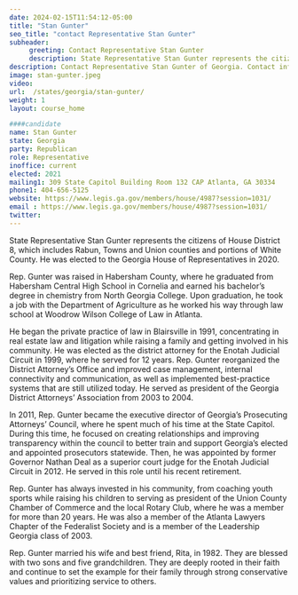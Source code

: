 ```yaml
---
date: 2024-02-15T11:54:12-05:00
title: "Stan Gunter"
seo_title: "contact Representative Stan Gunter"
subheader:
     greeting: Contact Representative Stan Gunter
     description: State Representative Stan Gunter represents the citizens of House District 8, which includes Rabun, Towns and Union counties and portions of White County. He was elected to the Georgia House of Representatives in 2020.
description: Contact Representative Stan Gunter of Georgia. Contact information for Stan Gunter includes email address, phone number, and mailing address.
image: stan-gunter.jpeg
video:
url:  /states/georgia/stan-gunter/
weight: 1
layout: course_home

####candidate
name: Stan Gunter
state: Georgia
party: Republican
role: Representative
inoffice: current
elected: 2021
mailing1: 309 State Capitol Building Room 132 CAP Atlanta, GA 30334
phone1: 404-656-5125
website: https://www.legis.ga.gov/members/house/4987?session=1031/
email : https://www.legis.ga.gov/members/house/4987?session=1031/
twitter:
---
```


State Representative Stan Gunter represents the citizens of House District 8, which includes Rabun, Towns and Union counties and portions of White County. He was elected to the Georgia House of Representatives in 2020.

Rep. Gunter was raised in Habersham County, where he graduated from Habersham Central High School in Cornelia and earned his bachelor’s degree in chemistry from North Georgia College. Upon graduation, he took a job with the Department of Agriculture as he worked his way through law school at Woodrow Wilson College of Law in Atlanta.

He began the private practice of law in Blairsville in 1991, concentrating in real estate law and litigation while raising a family and getting involved in his community. He was elected as the district attorney for the Enotah Judicial Circuit in 1999, where he served for 12 years. Rep. Gunter reorganized the District Attorney’s Office and improved case management, internal connectivity and communication, as well as implemented best-practice systems that are still utilized today. He served as president of the Georgia District Attorneys’ Association from 2003 to 2004.

In 2011, Rep. Gunter became the executive director of Georgia’s Prosecuting Attorneys’ Council, where he spent much of his time at the State Capitol. During this time, he focused on creating relationships and improving transparency within the council to better train and support Georgia’s elected and appointed prosecutors statewide. Then, he was appointed by former Governor Nathan Deal as a superior court judge for the Enotah Judicial Circuit in 2012. He served in this role until his recent retirement.

Rep. Gunter has always invested in his community, from coaching youth sports while raising his children to serving as president of the Union County Chamber of Commerce and the local Rotary Club, where he was a member for more than 20 years. He was also a member of the Atlanta Lawyers Chapter of the Federalist Society and is a member of the Leadership Georgia class of 2003.

Rep. Gunter married his wife and best friend, Rita, in 1982. They are blessed with two sons and five grandchildren. They are deeply rooted in their faith and continue to set the example for their family through strong conservative values and prioritizing service to others.
